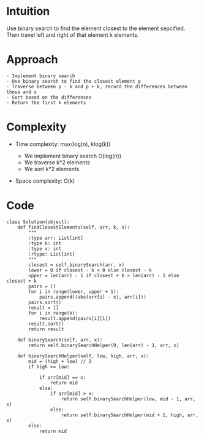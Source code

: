 # Intuition
Use binary search to find the element closest to the element sepcified. Then travel left and right of that element k elements.

# Approach
    - Implement binary search
    - Use binary search to find the closest element p
    - Traverse between p - k and p + k, record the differences between those and x
    - Sort based on the differences
    - Return the first k elements

# Complexity
- Time complexity: max(log(n), klog(k))
    - We implement binary search O(log(n))
    - We traverse k*2 elements
    - We sort k*2 elements

- Space complexity: O(k)

# Code
```
class Solution(object):
    def findClosestElements(self, arr, k, x):
        """
        :type arr: List[int]
        :type k: int
        :type x: int
        :rtype: List[int]
        """
        closest = self.binarySearch(arr, x)
        lower = 0 if closest - k < 0 else closest - k
        upper = len(arr) - 1 if closest + k > len(arr) - 1 else closest + k
        pairs = []
        for i in range(lower, upper + 1):
            pairs.append((abs(arr[i] - x), arr[i]))
        pairs.sort()
        result = []
        for i in range(k):
            result.append(pairs[i][1])
        result.sort()
        return result

    def binarySearch(self, arr, x):
        return self.binarySearchHelper(0, len(arr) - 1, arr, x)
        
    def binarySearchHelper(self, low, high, arr, x):
        mid = (high + low) // 2
        if high >= low:

            if arr[mid] == x:
                return mid
            else:
                if arr[mid] > x:
                    return self.binarySearchHelper(low, mid - 1, arr, x)
                else:
                    return self.binarySearchHelper(mid + 1, high, arr, x)
        else:
            return mid
```